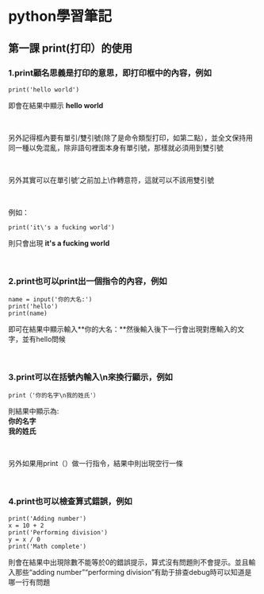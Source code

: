 # python學習筆記
## 第一課 print(打印）的使用
### 1.print顧名思義是打印的意思，即打印框中的內容，例如

```
print('hello world')
```

  即會在結果中顯示 **hello world**
  
&nbsp;
  
  另外記得框內要有單引/雙引號(除了是命令類型打印，如第二點），並全文保持用同一種以免混亂，除非語句裡面本身有單引號，那樣就必須用到雙引號
  
&nbsp;
  
  另外其實可以在單引號'之前加上\作轉意符，這就可以不該用雙引號
  
&nbsp;
  
  例如：
  ```
  print('it\'s a fucking world')
  ```
  則只會出現 **it's a fucking world**
  
&nbsp;

### 2.print也可以print出一個指令的內容，例如

```
name = input('你的大名:')
print('hello')
print(name)
```
即可在結果中顯示輸入**你的大名：**然後輸入後下一行會出現對應輸入的文字，並有hello問候

&nbsp;

### 3.print可以在括號內輸入\n來換行顯示，例如

```
print（'你的名字\n我的姓氏'）
```
則結果中顯示為:
<br>
**你的名字**
<br>
**我的姓氏**

&nbsp;

另外如果用print（）做一行指令，結果中則出現空行一條

&nbsp;

### 4.print也可以檢查算式錯誤，例如
```
print('Adding number')
x = 10 + 2
print('Performing division')
y = x / 0
print('Math complete')
```
則會在結果中出現除數不能等於0的錯誤提示，算式沒有問題則不會提示。並且輸入那些“adding number”“performing division”有助于排查debug時可以知道是哪一行有問題
